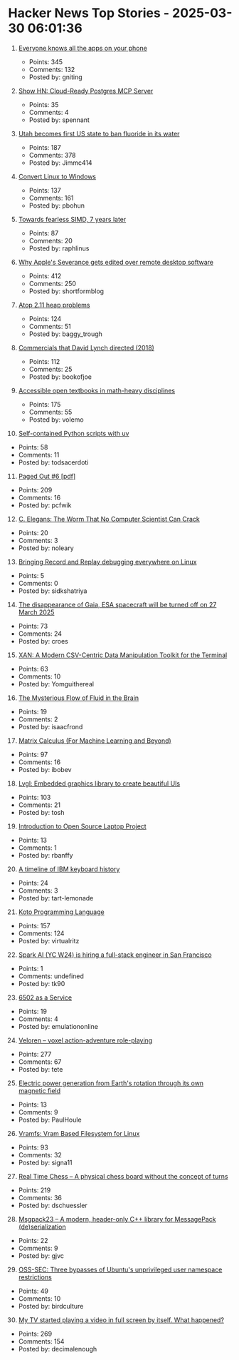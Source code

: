 # Hacker News Top Stories - 2025-03-30 06:01:36

1. [Everyone knows all the apps on your phone](https://peabee.substack.com/p/everyone-knows-what-apps-you-use)
   - Points: 345
   - Comments: 132
   - Posted by: gniting

2. [Show HN: Cloud-Ready Postgres MCP Server](https://github.com/stuzero/pg-mcp)
   - Points: 35
   - Comments: 4
   - Posted by: spennant

3. [Utah becomes first US state to ban fluoride in its water](https://www.bbc.com/news/articles/c4gmggp2y99o)
   - Points: 187
   - Comments: 378
   - Posted by: Jimmc414

4. [Convert Linux to Windows](https://philipbohun.com/blog/0007.html)
   - Points: 137
   - Comments: 161
   - Posted by: pbohun

5. [Towards fearless SIMD, 7 years later](https://linebender.org/blog/towards-fearless-simd/)
   - Points: 87
   - Comments: 20
   - Posted by: raphlinus

6. [Why Apple's Severance gets edited over remote desktop software](https://tedium.co/2025/03/29/severance-apple-remote-editing-weirdness/)
   - Points: 412
   - Comments: 250
   - Posted by: shortformblog

7. [Atop 2.11 heap problems](https://openwall.com/lists/oss-security/2025/03/29/1)
   - Points: 124
   - Comments: 51
   - Posted by: baggy_trough

8. [Commercials that David Lynch directed (2018)](https://www.openculture.com/2018/07/watch-commercials-david-lynch-directed-big-30-minute-compilation.html)
   - Points: 112
   - Comments: 25
   - Posted by: bookofjoe

9. [Accessible open textbooks in math-heavy disciplines](https://richardzach.org/2025/03/accessible-open-textbooks-in-math-heavy-disciplines/)
   - Points: 175
   - Comments: 55
   - Posted by: volemo

10. [Self-contained Python scripts with uv](http://blog.dusktreader.dev/2025/03/29/self-contained-python-scripts-with-uv/)
   - Points: 58
   - Comments: 11
   - Posted by: todsacerdoti

11. [Paged Out #6 [pdf]](https://pagedout.institute/download/PagedOut_006.pdf)
   - Points: 209
   - Comments: 16
   - Posted by: pcfwik

12. [C. Elegans: The Worm That No Computer Scientist Can Crack](https://www.wired.com/story/openworm-worm-simulator-biology-code/)
   - Points: 20
   - Comments: 3
   - Posted by: noleary

13. [Bringing Record and Replay debugging everywhere on Linux](https://github.com/sidkshatriya/me/blob/master/008-rr-everywhere.md)
   - Points: 5
   - Comments: 0
   - Posted by: sidkshatriya

14. [The disappearance of Gaia, ESA spacecraft will be turned off on 27 March 2025](https://www.cosmos.esa.int/web/gaia/news)
   - Points: 73
   - Comments: 24
   - Posted by: croes

15. [XAN: A Modern CSV-Centric Data Manipulation Toolkit for the Terminal](https://github.com/medialab/xan)
   - Points: 63
   - Comments: 10
   - Posted by: Yomguithereal

16. [The Mysterious Flow of Fluid in the Brain](https://www.quantamagazine.org/the-mysterious-flow-of-fluid-in-the-brain-20250326/)
   - Points: 19
   - Comments: 2
   - Posted by: isaacfrond

17. [Matrix Calculus (For Machine Learning and Beyond)](https://arxiv.org/abs/2501.14787)
   - Points: 97
   - Comments: 16
   - Posted by: ibobev

18. [Lvgl: Embedded graphics library to create beautiful UIs](https://github.com/lvgl/lvgl)
   - Points: 103
   - Comments: 21
   - Posted by: tosh

19. [Introduction to Open Source Laptop Project](https://resources.altium.com/p/open-source-laptop-part-one)
   - Points: 13
   - Comments: 1
   - Posted by: rbanffy

20. [A timeline of IBM keyboard history](https://sharktastica.co.uk/wip/timeline)
   - Points: 24
   - Comments: 3
   - Posted by: tart-lemonade

21. [Koto Programming Language](https://koto.dev/)
   - Points: 157
   - Comments: 124
   - Posted by: virtualritz

22. [Spark AI (YC W24) is hiring a full-stack engineer in San Francisco](https://www.ycombinator.com/companies/spark/jobs/kDeJlPK-software-engineer-full-stack)
   - Points: 1
   - Comments: undefined
   - Posted by: tk90

23. [6502 as a Service](https://www.emulationonline.com/systems/chiplab/6502-lab-available/)
   - Points: 19
   - Comments: 4
   - Posted by: emulationonline

24. [Veloren – voxel action-adventure role-playing](https://veloren.net/)
   - Points: 277
   - Comments: 67
   - Posted by: tete

25. [Electric power generation from Earth's rotation through its own magnetic field](https://arxiv.org/abs/2503.15790)
   - Points: 13
   - Comments: 9
   - Posted by: PaulHoule

26. [Vramfs: Vram Based Filesystem for Linux](https://github.com/Overv/vramfs)
   - Points: 93
   - Comments: 32
   - Posted by: signa11

27. [Real Time Chess – A physical chess board without the concept of turns](https://github.com/misprit7/real-time-chess)
   - Points: 219
   - Comments: 36
   - Posted by: dschuessler

28. [Msgpack23 – A modern, header-only C++ library for MessagePack (de)serialization](https://github.com/rwindegger/msgpack23)
   - Points: 22
   - Comments: 9
   - Posted by: gjvc

29. [OSS-SEC: Three bypasses of Ubuntu's unprivileged user namespace restrictions](https://seclists.org/oss-sec/2025/q1/253)
   - Points: 49
   - Comments: 10
   - Posted by: birdculture

30. [My TV started playing a video in full screen by itself. What happened?](https://support.vizio.com/s/article/Ambient-or-Scenic-Mode-showing-on-my-TV?language=en_US)
   - Points: 269
   - Comments: 154
   - Posted by: decimalenough

